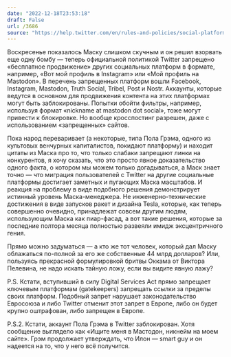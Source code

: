 ```yaml
---
date: "2022-12-18T23:53:18"
draft: False
url: /3686
source: "https://help.twitter.com/en/rules-and-policies/social-platforms-policy"
---
```


Воскресенье показалось Маску слишком скучным и он решил взорвать еще одну бомбу — теперь официальной политикой Twitter запрещено «бесплатное продвижение» других социальных платформ в формате, например, «Вот мой профиль в Instagram» или «Мой профиль на Mastodon». В перечень запрещенных платформ вошли Facebook, Instagram, Mastodon, Truth Social, Tribel, Post и Nostr. Аккаунты, которые ведутся в основном для продвижения контента на этих платформах могут быть заблокированы. Попытки обойти фильтры, например, используя формат «nickname at mastodon dot social», тоже могут привести к блокировке. Но вообще кросспостинг разрешен, даже с использованием «запрещенных» сайтов. 

Пока народ переваривает (а некоторые, типа Пола Грэма, одного из культовых венчурных капиталистов, покидают платформу) и находит цитаты из Маска про то, что только слабаки запрещают линки на конкурентов, я хочу сказать, что это просто явное доказательство одного факта, о котором мы можем только догадываться, а Маск знает точно — что миграция пользователей с Twitter на другие социальные платформы достигает заметных и пугающих Маска масштабов. И реакция на проблему в виде подобного решения демонстрирует истинный уровень Маска-менеджера. Не инженерно-технические достижения в виде запусков ракет и дизайна Tesla, которые, как теперь совершенно очевидно, принадлежат совсем другим людям, использующим Маска как пиар-фасад, а вот такие решения, которые за последние полтора месяца полностью развеяли имидж эксцентричного гения. 

Прямо можно задуматься — а кто же тот человек, который дал Маску облажаться по-полной за его же собственные 44 млрд долларов? Или, пользуясь прекрасной формулировкой бритвы Оккама от Виктора Пелевина, не надо искать тайную ложу, если вы видите явную лажу?

P.S. Кстати, вступивший в силу Digital Services Act прямо запрещает ключевым платформам (gatekeepers) запрещать ссылки за пределы своих платформ. Подобный запрет нарушает законодательство Евросоюза и либо Twitter отменит этот запрет в Европе, либо он будет крупно оштрафован, либо запрещен в Европе.

P.S.2. Кстати, аккаунт Пола Грэма в Twitter заблокирован. Хотя сообщение выглядело как «Ищите меня в Мастодон, никнейм на моем сайте». Грэм продолжает утверждать, что Илон — smart guy и он надеется на то, что у него всё получится.

